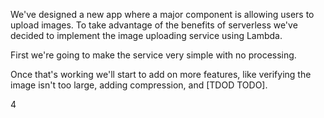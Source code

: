 We've designed a new app where a major component is allowing users to upload images. To take advantage of the benefits of serverless we've decided to implement the image uploading service using Lambda.

First we're going to make the service very simple with no processing.

Once that's working we'll start to add on more features, like verifying the image isn't too large, adding compression, and [TDOD TODO].

4
